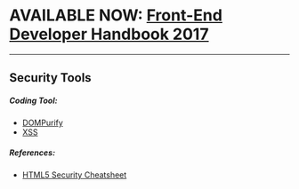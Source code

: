 # AVAILABLE NOW: [Front-End Developer Handbook 2017](https://frontendmasters.com/books/front-end-handbook/2017/)

***

## Security Tools

##### Coding Tool:

* [DOMPurify](https://github.com/cure53/DOMPurify)
* [XSS](http://jsxss.com/en/index.html)

##### References:

* [HTML5 Security Cheatsheet](https://html5sec.org/)




































 






